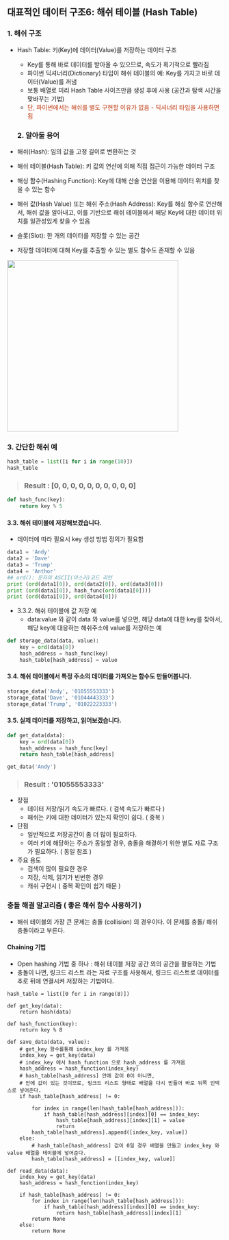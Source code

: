 ## 대표적인 데이터 구조6: 해쉬 테이블 (Hash Table)

### 1. 해쉬 구조
* Hash Table: 키(Key)에 데이터(Value)를 저장하는 데이터 구조
  - Key를 통해 바로 데이터를 받아올 수 있으므로, 속도가 획기적으로 빨라짐
  - 파이썬 딕셔너리(Dictionary) 타입이 해쉬 테이블의 예: Key를 가지고 바로 데이터(Value)를 꺼냄
  - 보통 배열로 미리 Hash Table 사이즈만큼 생성 후에 사용 (공간과 탐색 시간을 맞바꾸는 기법)
  - <font color='#BF360C'>단, 파이썬에서는 해쉬를 별도 구현할 이유가 없음 - 딕셔너리 타입을 사용하면 됨</font>


  ### 2. 알아둘 용어
* 해쉬(Hash): 임의 값을 고정 길이로 변환하는 것
* 해쉬 테이블(Hash Table): 키 값의 연산에 의해 직접 접근이 가능한 데이터 구조
* 해싱 함수(Hashing Function): Key에 대해 산술 연산을 이용해 데이터 위치를 찾을 수 있는 함수
* 해쉬 값(Hash Value) 또는 해쉬 주소(Hash Address): Key를 해싱 함수로 연산해서, 해쉬 값을 알아내고, 이를 기반으로 해쉬 테이블에서 해당 Key에 대한 데이터 위치를 일관성있게 찾을 수 있음
* 슬롯(Slot): 한 개의 데이터를 저장할 수 있는 공간
* 저장할 데이터에 대해 Key를 추출할 수 있는 별도 함수도 존재할 수 있음
<img src="https://www.fun-coding.org/00_Images/hash.png" width=400 />


### 3. 간단한 해쉬 예

```python
hash_table = list([i for i in range(10)])
hash_table
```

> ### Result : [0, 0, 0, 0, 0, 0, 0, 0, 0, 0]

```python
def hash_func(key):
    return key % 5
```


#### 3.3. 해쉬 테이블에 저장해보겠습니다.
- 데이터에 따라 필요시 key 생성 방법 정의가 필요함

```python
data1 = 'Andy'
data2 = 'Dave'
data3 = 'Trump'
data4 = 'Anthor'
## ord(): 문자의 ASCII(아스키)코드 리턴
print (ord(data1[0]), ord(data2[0]), ord(data3[0]))
print (ord(data1[0]), hash_func(ord(data1[0])))
print (ord(data1[0]), ord(data4[0]))
```


- 3.3.2. 해쉬 테이블에 값 저장 예
  - data:value 와 같이 data 와 value를 넣으면, 해당 data에 대한 key를 찾아서, 해당 key에 대응하는 해쉬주소에 value를 저장하는 예

```python
def storage_data(data, value):
    key = ord(data[0])
    hash_address = hash_func(key)
    hash_table[hash_address] = value
```

#### 3.4. 해쉬 테이블에서 특정 주소의 데이터를 가져오는 함수도 만들어봅니다.

```python
storage_data('Andy', '01055553333')
storage_data('Dave', '01044443333')
storage_data('Trump', '01022223333')
```

#### 3.5. 실제 데이터를 저장하고, 읽어보겠습니다.
```python
def get_data(data):
    key = ord(data[0])
    hash_address = hash_func(key)
    return hash_table[hash_address]
```
```python
get_data('Andy')
```

> ### Result : '01055553333'

-   장점
    -   데이터 저장/읽기 속도가 빠르다. ( 검색 속도가 빠르다 )
    -   해쉬는 키에 대한 데이터가 있는지 확인이 쉽다. ( 중복 )
-   단점
    -   일반적으로 저장공간이 좀 더 많이 필요하다.
    -   여러 키에 해당하는 주소가 동일할 경우, 충돌을 해결하기 위한 별도 자료 구조가 필요하다. ( 동일 참조 )
-   주요 용도
    -   검색이 많이 필요한 경우
    -   저장, 삭제, 읽기가 빈번한 경우
    -   캐쉬 구현시 ( 중복 확인이 쉽기 때문 )

### 충돌 해결 알고리즘 ( 좋은 해쉬 함수 사용하기 )

-   해쉬 테이블의 가장 큰 문제는 충돌 (collision) 의 경우이다. 이 문제를 충돌/ 해쉬 충돌이라고 부른다.

#### Chaining 기법

-   Open hashing 기법 중 하나 : 해쉬 테이블 저장 공간 외의 공간을 활용하는 기법
-   충돌이 나면, 링크드 리스트 라는 자료 구조를 사용해서, 링크드 리스트로 데이터를 추로 뒤에 연결시켜 저장하는 기법이다.

```
hash_table = list([0 for i in range(8)])

def get_key(data):
    return hash(data)

def hash_function(key):
    return key % 8 

def save_data(data, value):
    # get_key 함수를통해 index_key 를 가져옴
    index_key = get_key(data)
    # index_key 에서 hash_function 으로 hash_address 를 가져옴
    hash_address = hash_function(index_key)
    # hash_table[hash_address] 안에 값이 0이 아니면,
    # 안에 값이 있는 것이므로, 링크드 리스트 형태로 배열을 다시 만들어 바로 뒤쪽 인덱스로 넣어준다.
    if hash_table[hash_address] != 0:

        for index in range(len(hash_table[hash_address])):
            if hash_table[hash_address][index][0] == index_key:
                hash_table[hash_address][index][1] = value
                return
        hash_table[hash_address].append([index_key, value])
    else:
        # hash_table[hash_address] 값이 0일 경우 배열을 만들고 index_key 와 value 배열을 테이블에 넣어준다.
        hash_table[hash_address] = [[index_key, value]]

def read_data(data):
    index_key = get_key(data)
    hash_address = hash_function(index_key)

    if hash_table[hash_address] != 0:
        for index in range(len(hash_table[hash_address])):
            if hash_table[hash_address][index][0] == index_key:
                return hash_table[hash_address][index][1]
        return None
    else:
        return None

```
